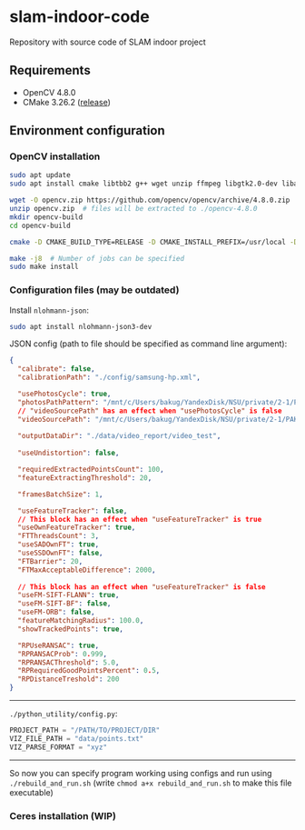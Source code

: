 # slam-indoor-code
Repository with source code of SLAM indoor project

## Requirements
- OpenCV 4.8.0 
- CMake 3.26.2 ([release](https://github.com/Kitware/CMake/releases/tag/v3.27.6))

## Environment configuration
### OpenCV installation
```sh
sudo apt update
sudo apt install cmake libtbb2 g++ wget unzip ffmpeg libgtk2.0-dev libavformat-dev libavcodec-dev libavutil-dev libswscale-dev libtbb-dev libjpeg-dev libpng-dev libtiff-dev

wget -O opencv.zip https://github.com/opencv/opencv/archive/4.8.0.zip
unzip opencv.zip  # files will be extracted to ./opencv-4.8.0
mkdir opencv-build
cd opencv-build

cmake -D CMAKE_BUILD_TYPE=RELEASE -D CMAKE_INSTALL_PREFIX=/usr/local -D WITH_TBB=ON -D BUILD_NEW_PYTHON_SUPPORT=ON -D WITH_V4L=ON -D INSTALL_C_EXAMPLES=ON -D INSTALL_PYTHON_EXAMPLES=ON -D BUILD_EXAMPLES=ON -D WITH_QT=ON -D WITH_GTK=ON -D WITH_OPENGL=ON -D WITH_FFMPEG=ON ../opencv-4.8.0  # Make sure FFMPEG and its modules marked "YES"

make -j8  # Number of jobs can be specified
sudo make install
```
### Configuration files (may be outdated)
Install `nlohmann-json`:
```bash
sudo apt install nlohmann-json3-dev
```
JSON config (path to file should be specified as command line argument):
```json
{
  "calibrate": false,
  "calibrationPath": "./config/samsung-hp.xml",

  "usePhotosCycle": true,
  "photosPathPattern": "/mnt/c/Users/bakug/YandexDisk/NSU/private/2-1/PAK/static/photos/samsung-tumbochka-s/*.JPG",
  // "videoSourcePath" has an effect when "usePhotosCycle" is false
  "videoSourcePath": "/mnt/c/Users/bakug/YandexDisk/NSU/private/2-1/PAK/static/samsung-hall.mp4",
  
  "outputDataDir": "./data/video_report/video_test",
  
  "useUndistortion": false,

  "requiredExtractedPointsCount": 100,
  "featureExtractingThreshold": 20,

  "framesBatchSize": 1,

  "useFeatureTracker": false,
  // This block has an effect when "useFeatureTracker" is true
  "useOwnFeatureTracker": true,
  "FTThreadsCount": 3,
  "useSADOwnFT": true,
  "useSSDOwnFT": false,
  "FTBarrier": 20,
  "FTMaxAcceptableDifference": 2000,
  
  // This block has an effect when "useFeatureTracker" is false
  "useFM-SIFT-FLANN": true,
  "useFM-SIFT-BF": false,
  "useFM-ORB": false,
  "featureMatchingRadius": 100.0,
  "showTrackedPoints": true,

  "RPUseRANSAC": true,
  "RPRANSACProb": 0.999,
  "RPRANSACThreshold": 5.0,
  "RPRequiredGoodPointsPercent": 0.5,
  "RPDistanceTreshold": 200
}
```

---

`./python_utility/config.py`:
```python
PROJECT_PATH = "/PATH/TO/PROJECT/DIR"
VIZ_FILE_PATH = "data/points.txt"
VIZ_PARSE_FORMAT = "xyz"
```
---
So now you can specify program working using configs and run using `./rebuild_and_run.sh` (write `chmod a+x rebuild_and_run.sh` to make this file executable)

### Ceres installation (WIP)